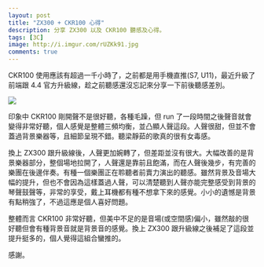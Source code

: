 ```yaml
---
layout: post
title: "ZX300 + CKR100 心得"
description: 分享 ZX300 以及 CKR100 聽感及心得。
tags: [3C]
image: http://i.imgur.com/rUZKk91.jpg
comments: true
---
```


CKR100 使用應該有超過一千小時了，之前都是用手機直推(S7, U11)，最近升級了前端跟 4.4 官方升級線，趁之前聽感還沒忘記來分享一下前後聽感差別。

<img src="http://i.imgur.com/rUZKk91.jpg">

印象中 CKR100 剛開聲不是很好聽，各種毛躁，但 run 了一段時間之後聲音就會變得非常好聽，個人感覺是整體三頻均衡，並凸顯人聲這段。人聲很甜，但並不會蓋過背景樂器等，且細節呈現不錯。聽梁靜茹的歌真的很有女毒感。

換上 ZX300 跟升級線後，人聲更加婉轉了，但差距並沒有很大。大幅改善的是背景樂器部分，整個場地拉開了，人聲還是靠前且飽滿，而在人聲後幾步，有完善的樂團在後邊伴奏。有種一個樂團正在聆聽者前賣力演出的聽感。雖然背景及音場大幅的提升，但也不會因為這樣蓋過人聲，可以清楚聽到人聲亦能完整感受到背景的琴聲鼓聲等，非常的享受，戴上耳機都有種不想拿下來的感覺。小小的遺憾是背景有點稍強了，不過這應是個人喜好問題。

整體而言 CKR100 非常好聽，但美中不足的是音場(或空間感)偏小，雖然敲的很好聽但會有種背景音就是背景音的感覺。換上 ZX300 跟升級線之後補足了這段並提升挺多的，個人覺得這組合蠻推的。

感謝。
